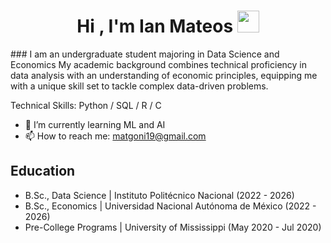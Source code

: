 <h1 align="center"><b>Hi , I'm Ian Mateos </b><img src="https://media.giphy.com/media/hvRJCLFzcasrR4ia7z/giphy.gif" width="35"></h1>
<!--  -->
### I am an undergraduate student majoring in Data Science and Economics
My academic background combines technical proficiency in data analysis with an understanding of economic principles, equipping me with a unique skill set to tackle complex data-driven problems.

Technical Skills: Python / SQL / R / C 

- 🌱 I’m currently learning ML and AI 
- 📫 How to reach me: matgoni19@gmail.com

## Education
- B.Sc., Data Science | Instituto Politécnico Nacional (2022 - 2026)
- B.Sc., Economics | Universidad Nacional Autónoma de México (2022 - 2026)
- Pre-College Programs | University of Mississippi (May 2020 - Jul 2020)
